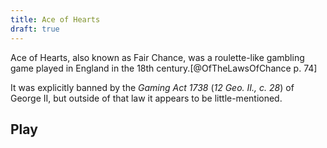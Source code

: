 ```yaml
---
title: Ace of Hearts
draft: true
---
```


<p class="lead">
<span class="aka">Ace of Hearts</span>, also known as <span class="aka">Fair Chance</span>, was a roulette-like gambling game played in England in the 18th century.[@OfTheLawsOfChance p. 74]
</p>

It was explicitly banned by the <cite>Gaming Act 1738</cite> (<cite>12 Geo. II., c. 28</cite>) of George <span class="rnum">II</span>, but outside of that law it appears to be little-mentioned.

<!--
https://archive.org/details/McGillLibrary-osl_the_toast_BO5022_folioS31633t1747-20074/page/n195/mode/2up?q=%22ace+of+hearts%22

https://archive.org/details/bim_eighteenth-century_letters-to-a-gentleman-o_vane-lionel_1753/page/34/mode/2up?q=%22ace+of+hearts%22

https://archive.org/details/sim_gentlemans-magazine_1740-03_10_3/page/138/mode/2up?q=%22ace+of+hearts%22

-->

## Play
